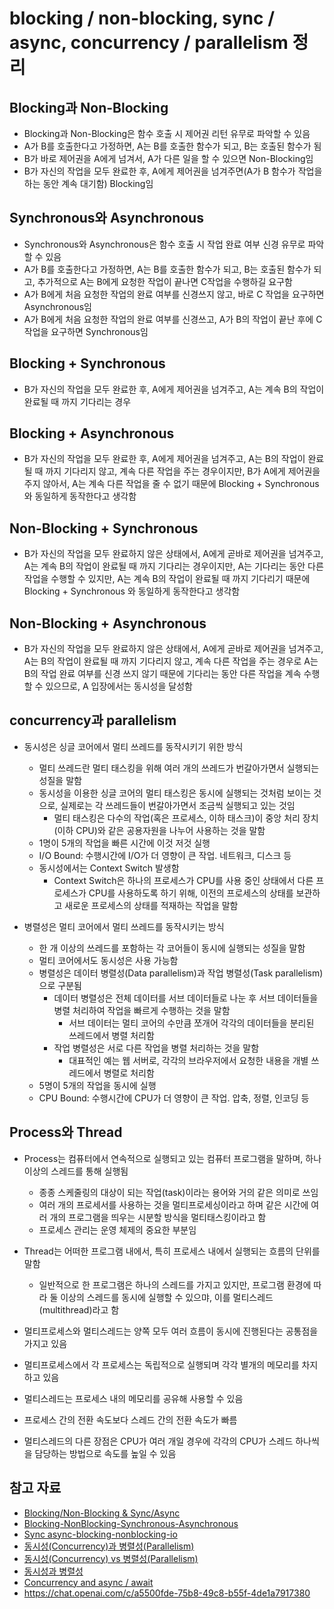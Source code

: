# blocking / non-blocking, sync / async, concurrency / parallelism 정리
## Blocking과 Non-Blocking
- Blocking과 Non-Blocking은 함수 호출 시 제어권 리턴 유무로 파악할 수 있음
- A가 B를 호출한다고 가정하면, A는 B를 호출한 함수가 되고, B는 호출된 함수가 됨
- B가 바로 제어권을 A에게 넘겨서, A가 다른 일을 할 수 있으면 Non-Blocking임
- B가 자신의 작업을 모두 완료한 후, A에게 제어권을 넘겨주면(A가 B 함수가 작업을 하는 동안 계속 대기함) Blocking임

## Synchronous와 Asynchronous
- Synchronous와 Asynchronous은 함수 호출 시 작업 완료 여부 신경 유무로 파악할 수 있음
- A가 B를 호출한다고 가정하면, A는 B를 호출한 함수가 되고, B는 호출된 함수가 되고, 추가적으로 A는 B에게 요청한 작업이 끝나면 C작업을 수행하길 요구함
- A가 B에게 처음 요청한 작업의 완료 여부를 신경쓰지 않고, 바로 C 작업을 요구하면 Asynchronous임
- A가 B에게 처음 요청한 작업의 완료 여부를 신경쓰고, A가 B의 작업이 끝난 후에 C 작업을 요구하면 Synchronous임

## Blocking + Synchronous
- B가 자신의 작업을 모두 완료한 후, A에게 제어권을 넘겨주고, A는 계속 B의 작업이 완료될 때 까지 기다리는 경우

## Blocking + Asynchronous
- B가 자신의 작업을 모두 완료한 후, A에게 제어권을 넘겨주고, A는 B의 작업이 완료될 때 까지 기다리지 않고, 계속 다른 작업을 주는 경우이지만, B가 A에게 제어권을 주지 않아서, A는 계속 다른 작업을 줄 수 없기 때문에 Blocking + Synchronous 와 동일하게 동작한다고 생각함

## Non-Blocking + Synchronous
-  B가 자신의 작업을 모두 완료하지 않은 상태에서, A에게 곧바로 제어권을 넘겨주고, A는 계속 B의 작업이 완료될 때 까지 기다리는 경우이지만, A는 기다리는 동안 다른 작업을 수행할 수 있지만, A는 계속 B의 작업이 완료될 때 까지 기다리기 때문에 Blocking + Synchronous 와 동일하게 동작한다고 생각함

## Non-Blocking + Asynchronous
-  B가 자신의 작업을 모두 완료하지 않은 상태에서, A에게 곧바로 제어권을 넘겨주고, A는 B의 작업이 완료될 때 까지 기다리지 않고, 계속 다른 작업을 주는 경우로 A는 B의 작업 완료 여부를 신경 쓰지 않기 때문에 기다리는 동안 다른 작업을 계속 수행할 수 있으므로, A 입장에서는 동시성을 달성함

## concurrency과 parallelism
- 동시성은 싱글 코어에서 멀티 쓰레드를 동작시키기 위한 방식
    - 멀티 쓰레드란 멀티 태스킹을 위해 여러 개의 쓰레드가 번갈아가면서 실행되는 성질을 말함
    - 동시성을 이용한 싱글 코어의 멀티 태스킹은 동시에 실행되는 것처럼 보이는 것으로, 실제로는 각 쓰레드들이 번갈아가면서 조금씩 실행되고 있는 것임
        - 멀티 태스킹은 다수의 작업(혹은 프로세스, 이하 태스크)이 중앙 처리 장치(이하 CPU)와 같은 공용자원을 나누어 사용하는 것을 말함
    - 1명이 5개의 작업을 빠른 시간에 이것 저것 실행
    - I/O Bound: 수행시간에 I/O가 더 영향이 큰 작업. 네트워크, 디스크 등
    - 동시성에서는 Context Switch 발생함
        - Context Switch은 하나의 프로세스가 CPU를 사용 중인 상태에서 다른 프로세스가 CPU를 사용하도록 하기 위해, 이전의 프로세스의 상태를 보관하고 새로운 프로세스의 상태를 적재하는 작업을 말함

- 병렬성은 멀티 코어에서 멀티 쓰레드를 동작시키는 방식
    - 한 개 이상의 쓰레드를 포함하는 각 코어들이 동시에 실행되는 성질을 말함
    - 멀티 코어에서도 동시성은 사용 가능함
    - 병렬성은 데이터 병렬성(Data parallelism)과 작업 병렬성(Task parallelism)으로 구분됨
        - 데이터 병렬성은 전체 데이터를 서브 데이터들로 나눈 후 서브 데이터들을 병렬 처리하여 작업을 빠르게 수행하는 것을 말함
            - 서브 데이터는 멀티 코어의 수만큼 쪼개어 각각의 데이터들을 분리된 쓰레드에서 병렬 처리함
        - 작업 병렬성은 서로 다른 작업을 병렬 처리하는 것을 말함
            - 대표적인 예는 웹 서버로, 각각의 브라우저에서 요청한 내용을 개별 쓰레드에서 병렬로 처리함
    - 5명이 5개의 작업을 동시에 실행
    - CPU Bound: 수행시간에 CPU가 더 영향이 큰 작업. 압축, 정렬, 인코딩 등

## Process와 Thread
- Process는 컴퓨터에서 연속적으로 실행되고 있는 컴퓨터 프로그램을 말하며, 하나 이상의 스레드를 통해 실행됨
    - 종종 스케줄링의 대상이 되는 작업(task)이라는 용어와 거의 같은 의미로 쓰임
    - 여러 개의 프로세서를 사용하는 것을 멀티프로세싱이라고 하며 같은 시간에 여러 개의 프로그램을 띄우는 시분할 방식을 멀티태스킹이라고 함
    - 프로세스 관리는 운영 체제의 중요한 부분임

- Thread는 어떠한 프로그램 내에서, 특히 프로세스 내에서 실행되는 흐름의 단위를 말함
    - 일반적으로 한 프로그램은 하나의 스레드를 가지고 있지만, 프로그램 환경에 따라 둘 이상의 스레드를 동시에 실행할 수 있으먀, 이를 멀티스레드(multithread)라고 함

- 멀티프로세스와 멀티스레드는 양쪽 모두 여러 흐름이 동시에 진행된다는 공통점을 가지고 있음
- 멀티프로세스에서 각 프로세스는 독립적으로 실행되며 각각 별개의 메모리를 차지하고 있음
- 멀티스레드는 프로세스 내의 메모리를 공유해 사용할 수 있음
- 프로세스 간의 전환 속도보다 스레드 간의 전환 속도가 빠름
- 멀티스레드의 다른 장점은 CPU가 여러 개일 경우에 각각의 CPU가 스레드 하나씩을 담당하는 방법으로 속도를 높일 수 있음

## 참고 자료
- [Blocking/Non-Blocking & Sync/Async](https://goodgid.github.io/Blocking-NonBlocking-Synchronous-Asynchronous/)
- [Blocking-NonBlocking-Synchronous-Asynchronous](https://homoefficio.github.io/2017/02/19/Blocking-NonBlocking-Synchronous-Asynchronous/)
- [Sync async-blocking-nonblocking-io](https://www.slideshare.net/unitimes/sync-asyncblockingnonblockingio)
- [동시성(Concurrency)과 병렬성(Parallelism)](https://goodgid.github.io/Concurrency-vs-Paraleelism/)
- [동시성(Concurrency) vs 병렬성(Parallelism)](https://atin.tistory.com/567)
- [동시성과 병렬성](https://ohgyun.com/741)
- [Concurrency and async / await](https://fastapi.tiangolo.com/async/)
- https://chat.openai.com/c/a5500fde-75b8-49c8-b55f-4de1a7917380